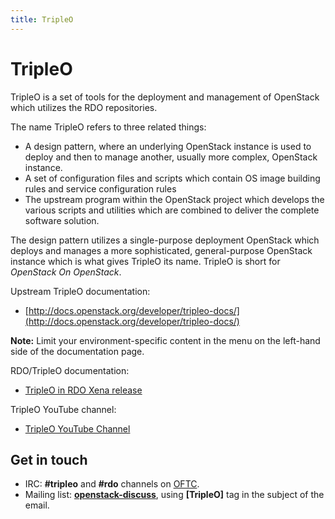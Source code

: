 ```yaml
---
title: TripleO
---
```


# <a name="qs">TripleO</a>

TripleO is a set of tools for the deployment and management of OpenStack which utilizes the RDO repositories.

The name TripleO refers to three related things:

*   A design pattern, where an underlying OpenStack instance is used to deploy and then to manage another, usually more complex, OpenStack instance.
*   A set of configuration files and scripts which contain OS image building rules and service configuration rules
*   The upstream program within the OpenStack project which develops the various scripts and utilities which are combined to deliver the complete software solution.

The design pattern utilizes a single-purpose deployment OpenStack which deploys and manages a more sophisticated, general-purpose OpenStack instance which is what
gives TripleO its name. TripleO is short for *OpenStack On OpenStack*.

Upstream TripleO documentation:

* [http://docs.openstack.org/developer/tripleo-docs/](http://docs.openstack.org/developer/tripleo-docs/)

**Note:** Limit your environment-specific content in the menu on the left-hand side of the documentation page.

RDO/TripleO documentation:

* [TripleO in RDO Xena release](/documentation/tripleo-in-xena)

TripleO YouTube channel:

* [TripleO YouTube Channel](https://www.youtube.com/channel/UCNGDxZGwUELpgaBoLvABsTA/)


## Get in touch

*   IRC: **#tripleo** and **#rdo** channels on [OFTC](http://oftc.net).
*   Mailing list: [**openstack-discuss**](https://lists.openstack.org/cgi-bin/mailman/listinfo/openstack-discuss), using **[TripleO]** tag in the subject of the email.
